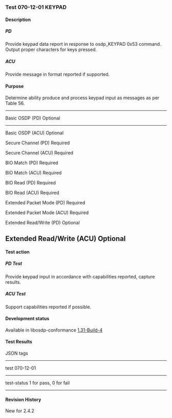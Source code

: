 ### Test 070-12-01 KEYPAD

#### Description

##### PD

Provide keypad data report in response to osdp_KEYPAD 0x53 command.
Output proper characters for keys pressed.

##### ACU

Provide message in format reported if supported.

#### Purpose

Determine ability produce and process keypad input as messages as per
Table 56.

  -----------------------------------------------------------------------
  Basic OSDP (PD)                     Optional
  ----------------------------------- -----------------------------------
  Basic OSDP (ACU)                    Optional

  Secure Channel (PD)                 Required

  Secure Channel (ACU)                Required

  BIO Match (PD)                      Required

  BIO Match (ACU)                     Required

  BIO Read (PD)                       Required

  BIO Read (ACU)                      Required

  Extended Packet Mode (PD)           Required

  Extended Packet Mode (ACU)          Required

  Extended Read/Write (PD)            Optional

  Extended Read/Write (ACU)           Optional
  -----------------------------------------------------------------------

#### Test action

##### PD Test

Provide keypad input in accordance with capabilities reported, capture
results.

##### ACU Test

Support capabilities reported if possible.

#### Development status

Available in libosdp-conformance
[1.31-Build-4](https://github.com/Security-Industry-Association/libosdp-conformance/releases/tag/1.31-4)

#### Test Results

JSON tags

  -----------------------------------------------------------------------
  test                                070-12-01
  ----------------------------------- -----------------------------------
  test-status                         1 for pass, 0 for fail

  -----------------------------------------------------------------------

#### Revision History

New for 2.4.2

